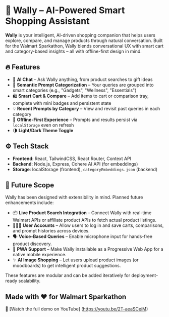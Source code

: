 # 🛒 Wally – AI-Powered Smart Shopping Assistant

**Wally** is your intelligent, AI-driven shopping companion that helps users explore, compare, and manage products through natural conversation. Built for the Walmart Sparkathon, Wally blends conversational UX with smart cart and category-based insights – all with offline-first design in mind.

## 🔥 Features

- 💬 **AI Chat** – Ask Wally anything, from product searches to gift ideas
- 🧠 **Semantic Prompt Categorization** – Your queries are grouped into smart categories (e.g., "Gadgets", "Wellness", "Essentials")
- 🛍️ **Smart Cart & Compare** – Add items to cart or comparison tray, complete with mini badges and persistent state
- 💡 **Recent Prompts by Category** – View and revisit past queries in each category
- 💾 **Offline-First Experience** – Prompts and results persist via `localStorage` even on refresh
- 🌗 **Light/Dark Theme Toggle**

## ⚙️ Tech Stack

- **Frontend**: React, TailwindCSS, React Router, Context API
- **Backend**: Node.js, Express, Cohere AI API (for embeddings)
- **Storage**: localStorage (frontend), `categoryEmbeddings.json` (backend)

## 🔮 Future Scope

Wally has been designed with extensibility in mind. Planned future enhancements include:

- 📦 **Live Product Search Integration** – Connect Wally with real-time Walmart APIs or affiliate product APIs to fetch actual product listings.
- 🧑‍🤝‍🧑 **User Accounts** – Allow users to log in and save carts, comparisons, and prompt histories across devices.
- 🗣️ **Voice-Based Queries** – Enable microphone input for hands-free product discovery.
- 📱 **PWA Support** – Make Wally installable as a Progressive Web App for a native mobile experience.
- ✨ **AI Image Shopping** – Let users upload product images (or moodboards) to get intelligent product suggestions.

These features are modular and can be added iteratively for deployment-ready scalability.

## Made with ❤️ for Walmart Sparkathon

🎥 [Watch the full demo on YouTube] (https://youtu.be/2T-aeaSCeiM)
